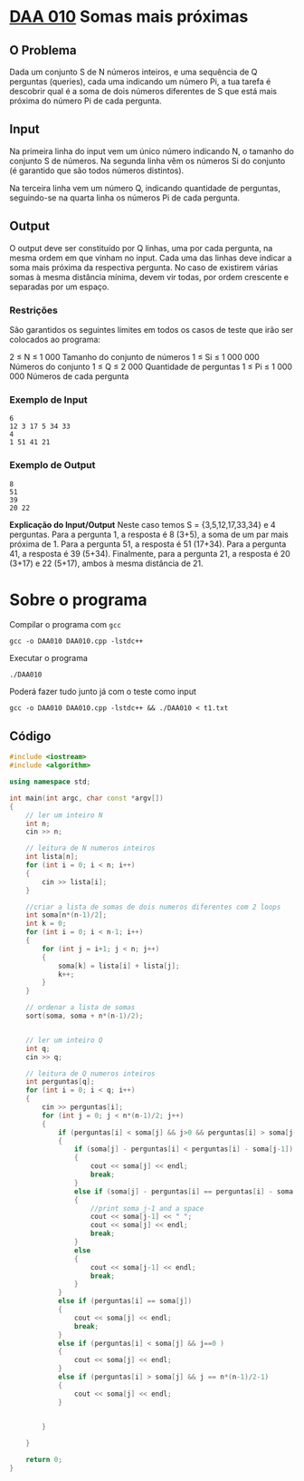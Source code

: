 # [DAA 010](https://mooshak.dcc.fc.up.pt/~daa/cgi-bin/execute/6830335937827051) Somas mais próximas

## O Problema
Dada um conjunto S de N números inteiros, e uma sequência de Q perguntas (queries), cada uma indicando um número Pi, a tua tarefa é descobrir qual é a soma de dois números diferentes de S que está mais próxima do número Pi de cada pergunta.

## Input
Na primeira linha do input vem um único número indicando N, o tamanho do conjunto S de números. Na segunda linha vêm os números Si do conjunto (é garantido que são todos números distintos).

Na terceira linha vem um número Q, indicando quantidade de perguntas, seguindo-se na quarta linha os números Pi de cada pergunta.

## Output
O output deve ser constituído por Q linhas, uma por cada pergunta, na mesma ordem em que vinham no input. Cada uma das linhas deve indicar a soma mais próxima da respectiva pergunta. No caso de existirem várias somas à mesma distância mínima, devem vir todas, por ordem crescente e separadas por um espaço.

### Restrições
São garantidos os seguintes limites em todos os casos de teste que irão ser colocados ao programa:

2 ≤ N ≤ 1 000	   	Tamanho do conjunto de números
1 ≤ Si ≤ 1 000 000	   	Números do conjunto
1 ≤ Q ≤ 2 000	   	Quantidade de perguntas
1 ≤ Pi ≤ 1 000 000	   	Números de cada pergunta
### Exemplo de Input
```
6
12 3 17 5 34 33
4
1 51 41 21
```
### Exemplo de Output
```
8
51
39
20 22
```

**Explicação do Input/Output**
Neste caso temos S = {3,5,12,17,33,34} e 4 perguntas.
Para a pergunta 1, a resposta é 8 (3+5), a soma de um par mais próxima de 1.
Para a pergunta 51, a resposta é 51 (17+34).
Para a pergunta 41, a resposta é 39 (5+34).
Finalmente, para a pergunta 21, a resposta é 20 (3+17) e 22 (5+17), ambos à mesma distância de 21.

# Sobre o programa
Compilar o programa com `gcc`
```shell
gcc -o DAA010 DAA010.cpp -lstdc++ 
```

Executar o programa
```shell
./DAA010 
```

Poderá fazer tudo junto já com o teste como input
```shell
gcc -o DAA010 DAA010.cpp -lstdc++ && ./DAA010 < t1.txt
```

## Código
```cpp
#include <iostream>
#include <algorithm>

using namespace std;

int main(int argc, char const *argv[])
{
    // ler um inteiro N
    int n;
    cin >> n;

    // leitura de N numeros inteiros
    int lista[n];
    for (int i = 0; i < n; i++)
    {
        cin >> lista[i];
    }

    //criar a lista de somas de dois numeros diferentes com 2 loops
    int soma[n*(n-1)/2];
    int k = 0;
    for (int i = 0; i < n-1; i++)
    {
        for (int j = i+1; j < n; j++)
        {
            soma[k] = lista[i] + lista[j];
            k++;
        }
    }

    // ordenar a lista de somas
    sort(soma, soma + n*(n-1)/2);


    // ler um inteiro Q
    int q;
    cin >> q;

    // leitura de Q numeros inteiros 
    int perguntas[q];
    for (int i = 0; i < q; i++)
    {
        cin >> perguntas[i];
        for (int j = 0; j < n*(n-1)/2; j++)
        {
            if (perguntas[i] < soma[j] && j>0 && perguntas[i] > soma[j-1])
            {
                if (soma[j] - perguntas[i] < perguntas[i] - soma[j-1])
                {
                    cout << soma[j] << endl;
                    break;
                }
                else if (soma[j] - perguntas[i] == perguntas[i] - soma[j-1])
                {
                    //print soma j-1 and a space
                    cout << soma[j-1] << " ";
                    cout << soma[j] << endl;
                    break;
                }
                else
                {
                    cout << soma[j-1] << endl;
                    break;
                }
            }
            else if (perguntas[i] == soma[j])
            {
                cout << soma[j] << endl;
                break;
            }
            else if (perguntas[i] < soma[j] && j==0 )
            {
                cout << soma[j] << endl;
            }
            else if (perguntas[i] > soma[j] && j == n*(n-1)/2-1)
            {
                cout << soma[j] << endl;
            }
            

        }

    }

    return 0;
}
```
